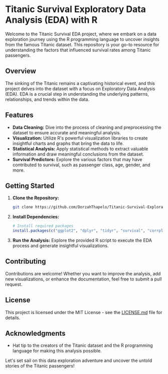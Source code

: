 # Titanic Survival Exploratory Data Analysis (EDA) with R

Welcome to the Titanic Survival EDA project, where we embark on a data exploration journey using the R programming language to uncover insights from the famous Titanic dataset. This repository is your go-to resource for understanding the factors that influenced survival rates among Titanic passengers.

## Overview
The sinking of the Titanic remains a captivating historical event, and this project delves into the dataset with a focus on Exploratory Data Analysis (EDA). EDA is a crucial step in understanding the underlying patterns, relationships, and trends within the data.

## Features
- **Data Cleaning:** Dive into the process of cleaning and preprocessing the dataset to ensure accurate and meaningful analysis.
- **Visualization:** Utilize R's powerful visualization libraries to create insightful charts and graphs that bring the data to life.
- **Statistical Analysis:** Apply statistical methods to extract valuable information and draw meaningful conclusions from the dataset.
- **Survival Predictors:** Explore the various factors that may have contributed to survival, such as passenger class, age, gender, and more.

## Getting Started
1. **Clone the Repository:**
   ```bash
   git clone https://github.com/DorzahThapelo/Titanic-Survival-Exploratoy-Data-Analysis-EDA-with-R.git
   ```

2. **Install Dependencies:**
   ```R
   # Install required packages
   install.packages(c("ggplot2", "dplyr", "tidyr", "survival", "corrplot"))
   ```

3. **Run the Analysis:**
   Explore the provided R script to execute the EDA process and generate insightful visualizations.

## Contributing
Contributions are welcome! Whether you want to improve the analysis, add new visualizations, or enhance the documentation, feel free to submit a pull request.

## License
This project is licensed under the MIT License - see the [LICENSE.md](LICENSE.md) file for details.

## Acknowledgments
- Hat tip to the creators of the Titanic dataset and the R programming language for making this analysis possible.

Let's set sail on this data exploration adventure and uncover the untold stories of the Titanic passengers!
